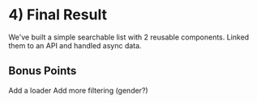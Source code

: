 # 4) Final Result

We've built a simple searchable list with 2 reusable components. Linked them to an API and handled async data.

## Bonus Points
Add a loader
Add more filtering (gender?)
